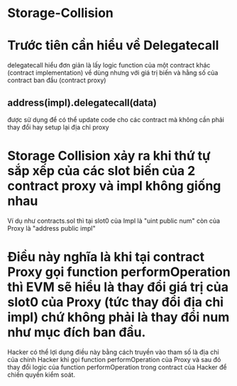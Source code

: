 # Storage-Collision
# Trước tiên cần hiểu về Delegatecall
delegatecall hiểu đơn giản là lấy logic function của một contract khác (contract implementation) về dùng nhưng với giá trị biến và hằng số của contract ban đầu (contract proxy)
## address(impl).delegatecall(data) ##
được sử dụng để có thể update code cho các contract mà không cần phải thay đổi hay setup lại địa chỉ proxy

# Storage Collision xảy ra khi thứ tự sắp xếp của các slot biến của 2 contract proxy và impl không giống nhau
Ví dụ như contracts.sol thì tại slot0 của Impl là "uint public num" còn của Proxy là "address public impl"

# Điều này nghĩa là khi tại contract Proxy gọi function performOperation thì EVM sẽ hiểu là thay đổi giá trị của slot0 của Proxy (tức thay đổi địa chỉ impl) chứ không phải là thay đổi num như mục đích ban đầu.

Hacker có thể lợi dụng điều này bằng cách truyền vào tham số là địa chỉ của chính Hacker khi gọi function performOperation của Proxy và sau đó thay đổi logic của function performOperation trong contract của Hacker để chiến quyền kiểm soát.
